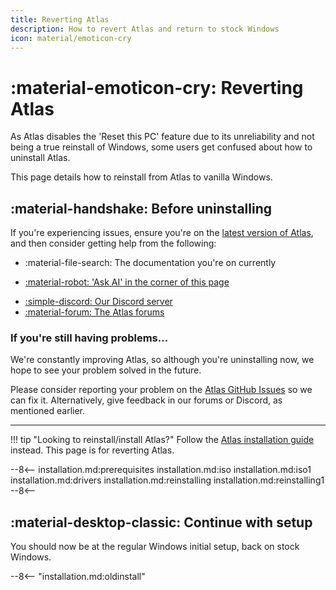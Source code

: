 ```yaml
---
title: Reverting Atlas
description: How to revert Atlas and return to stock Windows
icon: material/emoticon-cry
---
```


# :material-emoticon-cry: Reverting Atlas

As Atlas disables the 'Reset this PC' feature due to its unreliability and not being a true reinstall of Windows, some users get confused about how to uninstall Atlas.

This page details how to reinstall from Atlas to vanilla Windows.

## :material-handshake: Before uninstalling

If you're experiencing issues, ensure you're on the [latest version of Atlas](installation.md), and then consider getting help from the following:

- :material-file-search: The documentation you're on currently
- <a onclick="clickKapaAi();" href="javascript:void(0)">
    <p>:material-robot: 'Ask AI' in the corner of this page</p>
  </a>
- [:simple-discord: Our Discord server](https://discord.atlasos.net)
- [:material-forum: The Atlas forums](https://forum.atlasos.net)

### If you're still having problems...

We're constantly improving Atlas, so although you're uninstalling now, we hope to see your problem solved in the future.

Please consider reporting your problem on the [Atlas GitHub Issues](https://github.com/Atlas-OS/Atlas/issues) so we can fix it.
Alternatively, give feedback in our forums or Discord, as mentioned earlier.

---

!!! tip "Looking to reinstall/install Atlas?"
    Follow the [Atlas installation guide](installation.md) instead. This page is for reverting Atlas.

--8<--
installation.md:prerequisites
installation.md:iso
installation.md:iso1
installation.md:drivers
installation.md:reinstalling
installation.md:reinstalling1
--8<--

## :material-desktop-classic: Continue with setup

You should now be at the regular Windows initial setup, back on stock Windows.

--8<-- "installation.md:oldinstall"